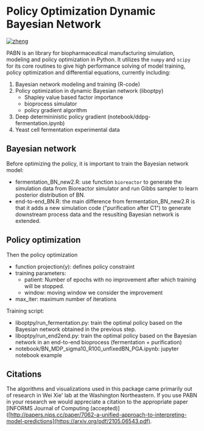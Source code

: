 Policy Optimization Dynamic Bayesian Network
===========
[![zheng](https://img.shields.io/badge/Author-Zheng.H-yellow)](https://zhenghuazx.github.io/hua.zheng/)

PABN is an library for biopharmaceutical manufacturing simulation, modeling and policy optimization in Python. It utilizes the `numpy` and `scipy`
for its core routines to give high performance solving of model training, policy optimization and differential equations, currently
including:

1. Bayesian network modeling and training (R-code)
2. Policy optimization in dynamic Bayesian network (liboptpy)
    * Shapley value based factor importance
    * bioprocess simulator
    * policy gradient algorithm
3. Deep determininistic policy gradient (notebook/ddpg-fermentation.ipynb)
4. Yeast cell fermentation experimental data

## Bayesian network
Before optimizing the policy, it is important to train the Bayesian network model:
   * fermentation_BN_new2.R: use function `bioreactor` to generate the simulation data from Bioreactor simulator and run Gibbs sampler to learn posterior distribution of BN.
   * end-to-end_BN.R: the main difference from fermentation_BN_new2.R is that it adds a new simulation code ("purification after C1") to generate downstream process data and the resuslting Bayesian network is extended.
   
## Policy optimization
Then the policy optimization
- function projection(y): defines policy constraint
- training parameters:
     * patient: Number of epochs with no improvement after which training will be stopped.
     * window: moving window we consider the improvement
- max_iter: maximum number of iterations

Training script:
* liboptpy/run_fermentation.py: train the optimal policy based on the Bayesian network obtained in the previous step.
* liboptpy/run_end2end.py: train the optimal policy based on the Bayesian network in an end-to-end bioprocess (fermentation + purification)
* notebook/BN_MDP_sigma10_R100_unfixedBN_PGA.ipynb: jupyter notebook example
 
 ## Citations

The algorithms and visualizations used in this package came primarily out of research in Wei Xie' lab at the Washington Northeastern. If you use PABN in your research we would appreciate a citation to the appropriate paper [INFORMS Journal of Computing (accepted)]([http://papers.nips.cc/paper/7062-a-unified-approach-to-interpreting-model-predictions](https://arxiv.org/pdf/2105.06543.pdf). 
